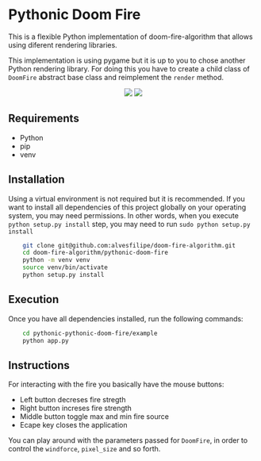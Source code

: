 # Pythonic Doom Fire
This is a flexible Python implementation of doom-fire-algorithm that allows
using diferent rendering libraries.

This implementation is using pygame but it is up to you to chose another Python
rendering library. For doing this you have to create a child class of `DoomFire`
abstract base class and reimplement the `render` method.

<p align="center">
    <img src="https://github.com/alvesfilipe/doom-fire-algorithm/blob/filipealves-pythonic-doom-fire/playground/pythonic-doom-fire/pythonic-doom-fire.gif?raw=true">
    <img src="https://github.com/alvesfilipe/doom-fire-algorithm/blob/filipealves-pythonic-doom-fire/playground/pythonic-doom-fire/pythonic-doom-fire-blue.gif?raw=true">
</p>

## Requirements

- Python
- pip
- venv

## Installation
Using a virtual environment is not required but it is recommended. If you want
to install all dependencies of this project globally on your operating system,
you may need permissions. In other words, when you execute `python setup.py
install` step, you may need to run `sudo python setup.py install`

```sh
    git clone git@github.com:alvesfilipe/doom-fire-algorithm.git
    cd doom-fire-algorithm/pythonic-doom-fire
    python -m venv venv
    source venv/bin/activate
    python setup.py install
```

## Execution
Once you have all dependencies installed, run the following commands:

```sh
    cd pythonic-pythonic-doom-fire/example
    python app.py
```

## Instructions
For interacting with the fire you basically have the mouse buttons:

- Left button decreses fire stregth
- Right button increses fire strength
- Middle button toggle max and min fire source
- Ecape key closes the application

You can play around with the parameters passed for `DoomFire`, in order to
control the `windforce`, `pixel_size` and so forth.
